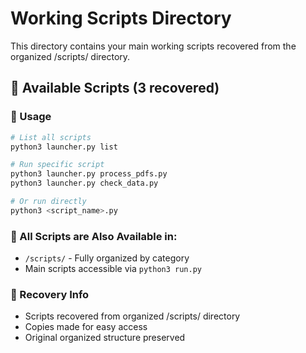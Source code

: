 # Working Scripts Directory

This directory contains your main working scripts recovered from the organized /scripts/ directory.

## 📁 Available Scripts (3 recovered)

### 🚀 Usage
```bash
# List all scripts
python3 launcher.py list

# Run specific script
python3 launcher.py process_pdfs.py
python3 launcher.py check_data.py

# Or run directly
python3 <script_name>.py
```

### 📂 All Scripts are Also Available in:
- `/scripts/` - Fully organized by category
- Main scripts accessible via `python3 run.py`

### 🔄 Recovery Info
- Scripts recovered from organized /scripts/ directory
- Copies made for easy access
- Original organized structure preserved

